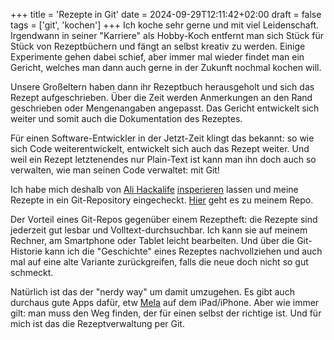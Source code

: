 +++
title = 'Rezepte in Git'
date = 2024-09-29T12:11:42+02:00
draft = false
tags = ['git', 'kochen']
+++
Ich koche sehr gerne und mit viel Leidenschaft. Irgendwann in seiner "Karriere" als Hobby-Koch entfernt man sich Stück für Stück von Rezeptbüchern und fängt an selbst kreativ zu werden. Einige Experimente gehen dabei schief, aber immer mal wieder findet man ein Gericht, welches man dann auch gerne in der Zukunft nochmal kochen will.

Unsere Großeltern haben dann ihr Rezeptbuch herausgeholt und sich das Rezept aufgeschrieben. Über die Zeit werden Anmerkungen an den Rand geschrieben oder Mengenangaben angepasst. Das Gericht entwickelt sich weiter und somit auch die Dokumentation des Rezeptes.

Für einen Software-Entwickler in der Jetzt-Zeit klingt das bekannt: so wie sich Code weiterentwickelt, entwickelt sich auch das Rezept weiter. Und weil ein Rezept letztenendes nur Plain-Text ist kann man ihn doch auch so verwalten, wie man seinen Code verwaltet: mit Git!

Ich habe mich deshalb von [Ali Hackalife](http://hackalife.net/) [insperieren](https://github.com/Hackalife/Air-fryer) lassen und meine Rezepte in ein Git-Repository eingecheckt. [Hier](https://codeberg.org/rotespferd/Rezepte) geht es zu meinem Repo.

Der Vorteil eines Git-Repos gegenüber einem Rezeptheft: die Rezepte sind jederzeit gut lesbar und Volltext-durchsuchbar. Ich kann sie auf meinem Rechner, am Smartphone oder Tablet leicht bearbeiten. Und über die Git-Historie kann ich die "Geschichte" eines Rezeptes nachvollziehen und auch mal auf eine alte Variante zurückgreifen, falls die neue doch nicht so gut schmeckt.

Natürlich ist das der "nerdy way" um damit umzugehen. Es gibt auch durchaus gute Apps dafür, etw [Mela](https://mela.recipes/) auf dem iPad/iPhone. Aber wie immer gilt: man muss den Weg finden, der für einen selbst der richtige ist. Und für mich ist das die Rezeptverwaltung per Git.